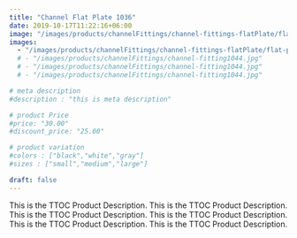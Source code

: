 ```yaml
---
title: "Channel Flat Plate 1036"
date: 2019-10-17T11:22:16+06:00
image: "/images/products/channelFittings/channel-fittings-flatPlate/flat-plate-fitting1036.png"
images: 
  - "/images/products/channelFittings/channel-fittings-flatPlate/flat-plate-fitting1036.png"
  # - "/images/products/channelFittings/channel-fitting1044.jpg"
  # - "/images/products/channelFittings/channel-fitting1044.jpg"
  # - "/images/products/channelFittings/channel-fitting1044.jpg"

# meta description
#description : "this is meta description"

# product Price
#price: "30.00"
#discount_price: "25.00"

# product variation
#colors : ["black","white","gray"]
#sizes : ["small","medium","large"]

draft: false
---
```


This is the TTOC Product Description. This is the TTOC Product Description. This is the TTOC Product Description. This is the TTOC Product Description. This is the TTOC Product Description. This is the TTOC Product Description. 